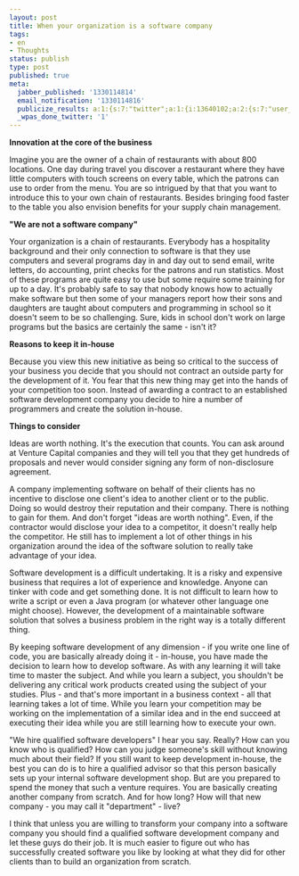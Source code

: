 ```yaml
---
layout: post
title: When your organization is a software company
tags:
- en
- Thoughts
status: publish
type: post
published: true
meta:
  jabber_published: '1330114814'
  email_notification: '1330114816'
  publicize_results: a:1:{s:7:"twitter";a:1:{i:13640102;a:2:{s:7:"user_id";s:10:"snscaimito";s:7:"post_id";s:18:"173140209645522944";}}}
  _wpas_done_twitter: '1'
---
```

<p><strong>Innovation at the core of the business</strong></p>
<p></p>
<p>Imagine you are the owner of a chain of restaurants with about 800 locations. One day during travel you discover a restaurant where they have little computers with touch screens on every table, which the patrons can use to order from the menu. You are so intrigued by that that you want to introduce this to your own chain of restaurants. Besides bringing food faster to the table you also envision benefits for your supply chain management.</p>
<p></p>
<p><strong>"We are not a software company"</strong></p>
<p></p>
<p>Your organization is a chain of restaurants. Everybody has a hospitality background and their only connection to software is that they use computers and several programs day in and day out to send email, write letters, do accounting, print checks for the patrons and run statistics. Most of these programs are quite easy to use but some require some training for up to a day. It's probably safe to say that nobody knows how to actually make software but then some of your managers report how their sons and daughters are taught about computers and programming in school so it doesn't seem to be so challenging. Sure, kids in school don't work on large programs but the basics are certainly the same - isn't it?</p>
<p></p>
<p><strong>Reasons to keep it in-house</strong></p>
<p></p>
<p>Because you view this new initiative as being so critical to the success of your business you decide that you should not contract an outside party for the development of it. You fear that this new thing may get into the hands of your competition too soon. Instead of awarding a contract to an established software development company you decide to hire a number of programmers and create the solution in-house.</p>
<p></p>
<p><strong>Things to consider</strong></p>
<p></p>
<p>Ideas are worth nothing. It's the execution that counts. You can ask around at Venture Capital companies and they will tell you that they get hundreds of proposals and never would consider signing any form of non-disclosure agreement.</p>
<p>A company implementing software on behalf of their clients has no incentive to disclose one client's idea to another client or to the public. Doing so would destroy their reputation and their company. There is nothing to gain for them. And don't forget "ideas are worth nothing". Even, if the contractor would disclose your idea to a competitor, it doesn't really help the competitor. He still has to implement a lot of other things in his organization around the idea of the software solution to really take advantage of your idea.</p>
<p></p>
<p>Software development is a difficult undertaking. It is a risky and expensive business that requires a lot of experience and knowledge. Anyone can tinker with code and get something done. It is not difficult to learn how to write a script or even a Java program (or whatever other language one might choose). However, the development of a maintainable software solution that solves a business problem in the right way is a totally different thing.</p>
<p></p>
<p>By keeping software development of any dimension - if you write one line of code, you are basically already doing it - in-house, you have made the decision to learn how to develop software. As with any learning it will take time to master the subject. And while you learn a subject, you shouldn't be delivering any critical work products created using the subject of your studies. Plus - and that's more important in a business context - all that learning takes a lot of time. While you learn your competition may be working on the implementation of a similar idea and in the end succeed at executing their idea while you are still learning how to execute your own.</p>
<p></p>
<p>"We hire qualified software developers" I hear you say. Really? How can you know who is qualified? How can you judge someone's skill without knowing much about their field? If you still want to keep development in-house, the best you can do is to hire a qualified advisor so that this person basically sets up your internal software development shop. But are you prepared to spend the money that such a venture requires. You are basically creating another company from scratch. And for how long? How will that new company - you may call it "department" - live?</p>
<p></p>
<p>I think that unless you are willing to transform your company into a software company you should find a qualified software development company and let these guys do their job. It is much easier to figure out who has successfully created software you like by looking at what they did for other clients than to build an organization from scratch.</p>
<p></p>
